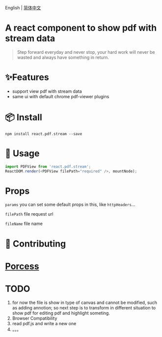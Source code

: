
English | [简体中文](https://github.com/collinsyu/react-pdf-stream-viewer/blob/master/README-zh_CN.md)

# A react component to show pdf with stream data
> Step forward everyday and never stop, your hard work will never be wasted and always have something in return.

# ✨Features

* support view pdf with stream data
* same ui with default chrome pdf-viewer plugins

# 📦 Install
`npm install react.pdf.stream --save`


# 🔨 Usage
```javascript
import PDFView from 'react.pdf.stream';
ReactDOM.render(<PDFView filePath="required" />, mountNode);
```


# Props
`params` you can set some default props in this, like `httpHeaders`...

`filePath` file request url

`fileName` file name

# 🤝 Contributing


# [Porcess](https://github.com/collinsyu/react-pdf-stream-viewer/blob/master/update.md)






# TODO 
1. for now the file is show in type of canvas and cannot be modified, such as adding annotion; so next step is to transform in different situation to show pdf for editing pdf and highlight someting.
2. Browser Compatibility
3. read pdf.js and write a new one
3. 。。。